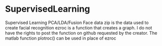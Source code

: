 # SupervisedLearning
Supervised Learning PCA/LDA/Fusion 
Face data zip is the data used to create facial recognition
ezroc is a function that creates a graph. I do not have the rights to post the function on github requested by the creator.
The matlab function plotroc() can be used in place of ezroc
